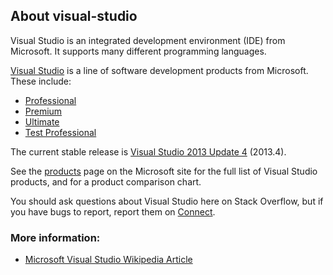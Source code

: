 ## About visual-studio

Visual Studio is an integrated development environment (IDE) from Microsoft. It supports many different programming languages.

[Visual Studio](http://www.microsoft.com/visualstudio/) is a line of software development products from Microsoft. These include:

*   [Professional](http://www.microsoft.com/visualstudio/eng/products/2013-editions#d-professional)
*   [Premium](http://www.microsoft.com/visualstudio/eng/products/2013-editions#d-premium)
*   [Ultimate](http://www.microsoft.com/visualstudio/eng/products/2013-editions#d-ultimate)
*   [Test Professional](http://www.microsoft.com/visualstudio/eng/products/2013-editions#d-test-professional)

The current stable release is [Visual Studio 2013 Update 4](http://www.microsoft.com/visualstudio/eng/products/visual-studio-overview) (2013.4).

See the [products](http://www.microsoft.com/visualstudio/eng/products/visual-studio-overview) page on the Microsoft site for the full list of Visual Studio products, and for a product comparison chart.

You should ask questions about Visual Studio here on Stack Overflow, but if you have bugs to report, report them on [Connect](http://connect.microsoft.com/visualstudio).

### More information:

*   [Microsoft Visual Studio Wikipedia Article](http://en.wikipedia.org/wiki/Microsoft_Visual_Studio)